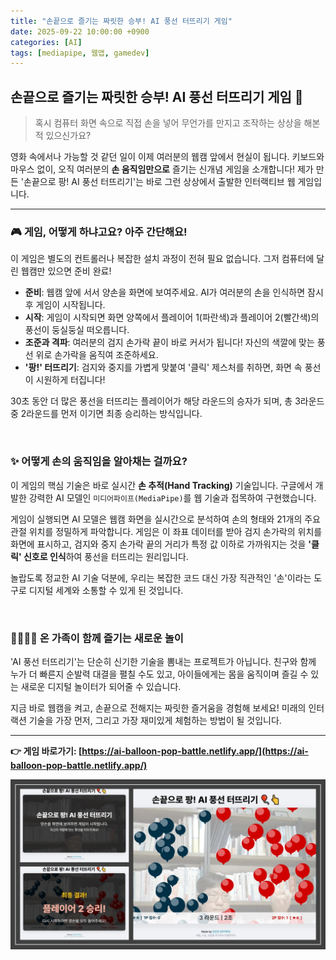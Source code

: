```yaml
---
title: "손끝으로 즐기는 짜릿한 승부! AI 풍선 터뜨리기 게임"
date: 2025-09-22 10:00:00 +0900
categories: [AI]
tags: [mediapipe, 웹앱, gamedev]
---
```


## 손끝으로 즐기는 짜릿한 승부! AI 풍선 터뜨리기 게임 🎈

> 혹시 컴퓨터 화면 속으로 직접 손을 넣어 무언가를 만지고 조작하는 상상을 해본 적 있으신가요?

영화 속에서나 가능할 것 같던 일이 이제 여러분의 웹캠 앞에서 현실이 됩니다. 키보드와 마우스 없이, 오직 여러분의 **손 움직임만으로** 즐기는 신개념 게임을 소개합니다! 제가 만든 '손끝으로 팡! AI 풍선 터뜨리기'는 바로 그런 상상에서 출발한 인터랙티브 웹 게임입니다.

---

### 🎮 게임, 어떻게 하냐고요? 아주 간단해요!

이 게임은 별도의 컨트롤러나 복잡한 설치 과정이 전혀 필요 없습니다. 그저 컴퓨터에 달린 웹캠만 있으면 준비 완료!

* **준비**: 웹캠 앞에 서서 양손을 화면에 보여주세요. AI가 여러분의 손을 인식하면 잠시 후 게임이 시작됩니다.
* **시작**: 게임이 시작되면 화면 양쪽에서 플레이어 1(파란색)과 플레이어 2(빨간색)의 풍선이 둥실둥실 떠오릅니다.
* **조준과 격파**: 여러분의 검지 손가락 끝이 바로 커서가 됩니다! 자신의 색깔에 맞는 풍선 위로 손가락을 움직여 조준하세요.
* **'팡!' 터뜨리기**: 검지와 중지를 가볍게 맞붙여 '클릭' 제스처를 취하면, 화면 속 풍선이 시원하게 터집니다!

30초 동안 더 많은 풍선을 터뜨리는 플레이어가 해당 라운드의 승자가 되며, 총 3라운드 중 2라운드를 먼저 이기면 최종 승리하는 방식입니다.

<br>

### ✨ 어떻게 손의 움직임을 알아채는 걸까요?

이 게임의 핵심 기술은 바로 실시간 **손 추적(Hand Tracking)** 기술입니다. 구글에서 개발한 강력한 AI 모델인 `미디어파이프(MediaPipe)`를 웹 기술과 접목하여 구현했습니다.

게임이 실행되면 AI 모델은 웹캠 화면을 실시간으로 분석하여 손의 형태와 21개의 주요 관절 위치를 정밀하게 파악합니다. 게임은 이 좌표 데이터를 받아 검지 손가락의 위치를 화면에 표시하고, 검지와 중지 손가락 끝의 거리가 특정 값 이하로 가까워지는 것을 **'클릭' 신호로 인식**하여 풍선을 터뜨리는 원리입니다.

놀랍도록 정교한 AI 기술 덕분에, 우리는 복잡한 코드 대신 가장 직관적인 '손'이라는 도구로 디지털 세계와 소통할 수 있게 된 것입니다.

<br>

### 👨‍👩‍👧‍👦 온 가족이 함께 즐기는 새로운 놀이

'AI 풍선 터뜨리기'는 단순히 신기한 기술을 뽐내는 프로젝트가 아닙니다. 친구와 함께 누가 더 빠른지 순발력 대결을 펼칠 수도 있고, 아이들에게는 몸을 움직이며 즐길 수 있는 새로운 디지털 놀이터가 되어줄 수 있습니다.

지금 바로 웹캠을 켜고, 손끝으로 전해지는 짜릿한 즐거움을 경험해 보세요! 미래의 인터랙션 기술을 가장 먼저, 그리고 가장 재미있게 체험하는 방법이 될 것입니다.

---

**👉 게임 바로가기: [https://ai-balloon-pop-battle.netlify.app/](https://ai-balloon-pop-battle.netlify.app/)**

![AI 풍선 터뜨리기](/assets/AI-Balloon-Pop-Battle.jpg)
